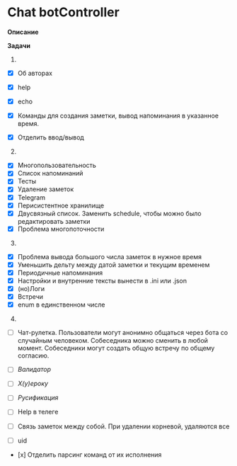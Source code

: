 # Chat botController

**Описание**

**Задачи**

1. 
  - [x] Об авторах
  - [x] help
  - [x] echo
  - [x] Команды для создания заметки, вывод напоминания в указанное время.
  - [x] Отделить ввод/вывод


2. 
  - [x] Многопользовательность
  - [x] Список напоминаний
  - [x] Тесты 
  - [x] Удаление заметок 
  - [x] Telegram
  - [x] Перисистентное хранилище
  - [x] Двусвязный список. Заменить schedule, чтобы можно было редактировать заметки
  - [x] Проблема многопоточности
  
3.
  - [x] Проблема вывода большого числа заметок в нужное время
  - [x] Уменьшить дельту между датой заметки и текущим временем
  - [x] Периодичные напоминания
  - [x] Настройки и внутренние тексты вынести в .ini или .json
  - [x] (но)Логи
  - [x] Встречи
  - [x] enum в единственном числе
  
4.
  - [ ] Чат-рулетка. 
  Пользователи могут анонимно общаться через бота со случайным человеком. 
  Собеседника можно сменить в любой момент. 
  Собеседники могут создать общую встречу по общему согласию.
  
  
  
  
  
  - [ ] *Валидатор*
  - [ ] *Х(у)ероку*
  - [ ] *Русификация*
  - [ ] Help в телеге 
  - [ ] Связь заметок между собой. При удалении корневой, удаляются все
  - [ ] uid
  - [х] Отделить парсинг команд от их исполнения
